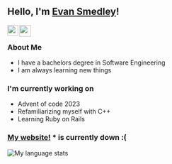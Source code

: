 ## Hello, I'm [Evan Smedley](https://www.linkedin.com/in/evan-smedley/)!

<a href="https://www.linkedin.com/in/evan-smedley/">
  <img align="left" width="24px" src="https://cdn.simpleicons.org/linkedin"  />
</a>
<a href="mailto:evan.smedley22@gmail.com">
  <img align="left" width="26px" src="https://cdn.simpleicons.org/gmail" />
</a>

<br />

### About Me
- I have a bachelors degree in Software Engineering
- I am always learning new things

### I'm currently working on
- Advent of code 2023
- Refamiliarizing myself with C++
- Learning Ruby on Rails

### [My website!](http://www.evansmedley.ca)  * is currently down :(

![My language stats](https://github-readme-stats-eight-theta.vercel.app/api/top-langs/?username=Evansmedley&layout=compact&langs_count=8&hide_border=true)
<br />

<!--
**Evansmedley/Evansmedley** is a ✨ _special_ ✨ repository because its `README.md` (this file) appears on your GitHub profile.

Here are some ideas to get you started:

- 🔭 I’m currently working on ...
- 🌱 I’m currently learning ...
- 👯 I’m looking to collaborate on ...
- 🤔 I’m looking for help with ...
- 💬 Ask me about ...
- 📫 How to reach me: ...
- 😄 Pronouns: ...
- ⚡ Fun fact: ...
-->

